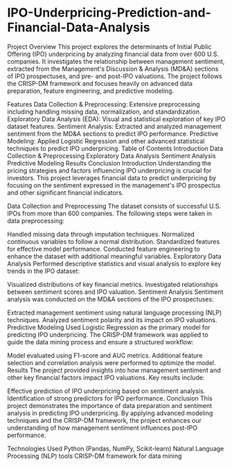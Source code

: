 # IPO-Underpricing-Prediction-and-Financial-Data-Analysis

Project Overview
This project explores the determinants of Initial Public Offering (IPO) underpricing by analyzing financial data from over 600 U.S. companies. It investigates the relationship between management sentiment, extracted from the Management's Discussion & Analysis (MD&A) sections of IPO prospectuses, and pre- and post-IPO valuations. The project follows the CRISP-DM framework and focuses heavily on advanced data preparation, feature engineering, and predictive modeling.

Features
Data Collection & Preprocessing: Extensive preprocessing including handling missing data, normalization, and standardization.
Exploratory Data Analysis (EDA): Visual and statistical exploration of key IPO dataset features.
Sentiment Analysis: Extracted and analyzed management sentiment from the MD&A sections to predict IPO performance.
Predictive Modeling: Applied Logistic Regression and other advanced statistical techniques to predict IPO underpricing.
Table of Contents
Introduction
Data Collection & Preprocessing
Exploratory Data Analysis
Sentiment Analysis
Predictive Modeling
Results
Conclusion
Introduction
Understanding the pricing strategies and factors influencing IPO underpricing is crucial for investors. This project leverages financial data to predict underpricing by focusing on the sentiment expressed in the management's IPO prospectus and other significant financial indicators.

Data Collection and Preprocessing
The dataset consists of successful U.S. IPOs from more than 600 companies. The following steps were taken in data preprocessing:

Handled missing data through imputation techniques.
Normalized continuous variables to follow a normal distribution.
Standardized features for effective model performance.
Conducted feature engineering to enhance the dataset with additional meaningful variables.
Exploratory Data Analysis
Performed descriptive statistics and visual analysis to explore key trends in the IPO dataset:

Visualized distributions of key financial metrics.
Investigated relationships between sentiment scores and IPO valuation.
Sentiment Analysis
Sentiment analysis was conducted on the MD&A sections of the IPO prospectuses:

Extracted management sentiment using natural language processing (NLP) techniques.
Analyzed sentiment polarity and its impact on IPO valuations.
Predictive Modeling
Used Logistic Regression as the primary model for predicting IPO underpricing. The CRISP-DM framework was applied to guide the data mining process and ensure a structured workflow:

Model evaluated using F1-score and AUC metrics.
Additional feature selection and correlation analysis were performed to optimize the model.
Results
The project provided insights into how management sentiment and other key financial factors impact IPO valuations. Key results include:

Effective prediction of IPO underpricing based on sentiment analysis.
Identification of strong predictors for IPO performance.
Conclusion
This project demonstrates the importance of data preparation and sentiment analysis in predicting IPO underpricing. By applying advanced modeling techniques and the CRISP-DM framework, the project enhances our understanding of how management sentiment influences post-IPO performance.



Technologies Used
Python (Pandas, NumPy, Scikit-learn)
Natural Language Processing (NLP) tools
CRISP-DM framework for data mining
